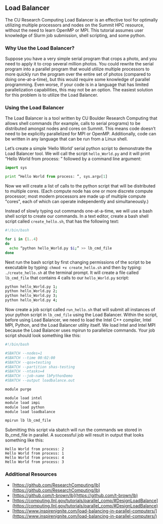 ## Load Balancer

The CU Research Computing Load Balancer is an effective tool for
optimally utilizing multiple processors and nodes on the Summit HPC
resource, without the need to learn OpenMP or MPI. This tutorial
assumes user knowledge of Slurm job submission, shell scripting, and
some python.


### Why Use the Load Balancer?

Suppose you have a very simple serial program that crops a photo, and
you need to apply it to crop several million photos. You could rewrite
the serial program into a parallel program that would utilize multiple
processors to more quickly run the program over the entire set of
photos (compared to doing one-at-a-time), but this would require some
knowledge of parallel programming. Even worse, if your code is in a
language that has limited parallelization capabilities, this may not
be an option. The easiest solution for this problem is to utilize the
Load Balancer.


### Using the Load Balancer

The Load Balancer is a tool written by CU Boulder Research Computing
that allows shell commands (for example, calls to serial programs) to
be distributed amongst nodes and cores on Summit. This means code
doesn’t need to be explicitly parallelized for MPI or
OpenMP. Additionally, code can be written in any language that can be
run from a Linux shell.

Let’s create a simple ‘Hello World’ serial python script to
demonstrate the Load Balancer tool. We will call the script
`hello_World.py` and it will print “Hello World from process: ”
followed by a command line argument:

```python
import sys

print “Hello World from process: ”, sys.argv[1]
```

Now we will create a list of calls to the python script that will be
distributed to multiple cores. (Each compute node has one or more
discrete compute processor; most modern processors are made up of
multiple compute "cores", each of which can operate independently and
simultaneously.)

Instead of slowly typing out commands one-at-a-time, we will use a
bash shell script to create our commands. In a text editor, create a
bash shell script called `create_hello.sh`, that has the following
text:

```bash
#!/bin/bash

for i in {1..4}
do
  echo “python hello_World.py $i;” >> lb_cmd_file
done
```

Next run the bash script by first changing permissions of the script
to be executable by typing: `chmod +x create_hello.sh` and then by
typing: `./create_hello.sh` at the terminal prompt. It will create a
file called `lb_cmd_file` that contains 4 calls to our
`hello_World.py` script:

```bash
python hello_World.py 1;
python hello_World.py 2;
python hello_World.py 3;
python hello_World.py 4;
```

Now create a job script called `run_hello.sh` that will submit all
instances of your python script in `lb_cmd_file` using the Load
Balancer. Within the script, before using Load Balancer, we need to
load the Intel C++ compiler, Intel MPI, Python, and the Load Balancer
utility itself. We load Intel and Intel MPI because the Load Balancer
uses mpirun to parallelize commands. Your job script should look
something like this:

```bash
#!/bin/bash

#SBATCH --nodes=1
#SBATCH --time 00:02:00
#SBATCH --qos=testing
#SBATCH --partition shas-testing
#SBATCH --ntasks=4
#SBATCH --job-name lbPythonDemo
#SBATCH --output loadbalance.out

module purge

module load intel
module load impi
module load python
module load loadbalance

mpirun lb lb_cmd_file
```

Submitting this script via sbatch will run the commands we stored in
lb_cmd_file in parallel. A successful job will result in output that
looks something like this:

```
Hello World from process: 2
Hello World from process: 1
Hello World from process: 4
Hello World from process: 3
```


### Additional Resources

* [https://github.com/ResearchComputing/lb](https://github.com/ResearchComputing/lb)
* [https://github.com/t-brown/lb](https://github.com/t-brown/lb)
* [https://computing.llnl.gov/tutorials/parallel_comp/#DesignLoadBalance](https://computing.llnl.gov/tutorials/parallel_comp/#DesignLoadBalance)
* [https://www.inspirenignite.com/load-balancing-in-parallel-computers/](https://www.inspirenignite.com/load-balancing-in-parallel-computers/)
